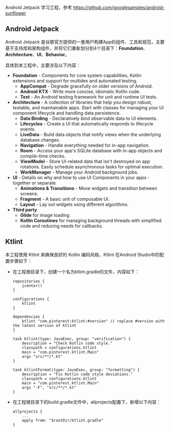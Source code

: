 Android Jetpack 学习工程，参考 https://github.com/googlesamples/android-sunflower

## Android Jetpack
Android Jetpack 是谷歌官方提供的一套用户构建App的组件、工具和规范，主要基于支持库和架构组件，并将它们重新划分到4个目录下：**Foundation**、**Architecture**、**UI**、**Behavior**。

具体到本工程中，主要涉及以下内容：
* **Foundation** - Components for core system capabilities, Kotlin extensions and support for multidex and automated testing.
  * **AppCompat** - Degrade gracefully on older versions of Android.
  * **Android KTX** - Write more concise, idiomatic Kotlin code.
  * **Test** - An Android testing framework for unit and runtime UI tests.
* **Architecture** - A collection of libraries that help you design robust, testable, and maintainable apps. Start with classes for managing your UI component lifecycle and handling data persistence.
  * **Data Binding** - Declaratively bind observable data to UI elements.
  * **Lifecycles** - Create a UI that automatically responds to lifecycle events.
  * **LiveData** - Build data objects that notify views when the underlying database changes.
  * **Navigation** - Handle everything needed for in-app navigation.
  * **Room** - Access your app's SQLite database with in-app objects and compile-time checks.
  * **ViewModel** - Store UI-related data that isn't destroyed on app rotations. Easily schedule asynchronous tasks for optimal execution.
  * **WorkManager** - Manage your Android background jobs.
* **UI** - Details on why and how to use UI Components in your apps - together or separate
  * **Animations & Transitions** - Move widgets and transition between screens.
  * **Fragment** - A basic unit of composable UI.
  * **Layout** - Lay out widgets using different algorithms.
* **Third party**
  * **Glide** for image loading.
  * **Kotlin Coroutines** for managing background threads with simplified code and reducing needs for callbacks.

## Ktlint
本工程使用 Ktlint 来确保良好的 Kotlin 编码风格，Ktlint 在Android Studio中的配置步骤如下：

* 在工程根目录下，创建一个名为ktlint.gradle的文件，内容如下：

    ``` 
    repositories {
        jcenter()
    }
    
    configurations {
        ktlint
    }
    
    dependencies {
        ktlint "com.pinterest:ktlint:#version" // replace #version with the latest version of ktlint
    }
    
    task ktlint(type: JavaExec, group: "verification") {
        description = "Check Kotlin code style."
        classpath = configurations.ktlint
        main = "com.pinterest.ktlint.Main"
        args "src/**/*.kt"
    }
    
    task ktlintFormat(type: JavaExec, group: "formatting") {
        description = "Fix Kotlin code style deviations."
        classpath = configurations.ktlint
        main = "com.pinterest.ktlint.Main"
        args "-F", "src/**/*.kt"
    }
    ```
* 在工程根目录下的build.gradle文件中，allprojects配置下，新增以下内容：
    ```
    allprojects {
        ...
        apply from: "$rootDir/ktlint.gradle"
    }
    ```